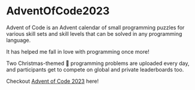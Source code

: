 # AdventOfCode2023

Advent of Code is an Advent calendar of small programming puzzles for various skill sets and skill levels that can be solved in any programming language.

It has helped me fall in love with programming once more!

Two Christmas-themed :christmas_tree: programming problems are uploaded every day, and participants get to compete on global and private leaderboards too.

Checkout <a href="https://adventofcode.com/2023/" target="_blank">Advent of Code 2023</a> here!
